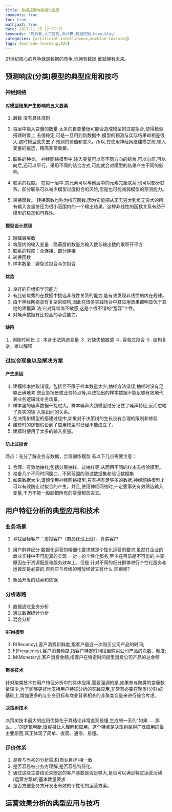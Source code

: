 ```yaml
---
title: 数据挖掘与数据化运营
comments: true
toc: true
mathjax2: true
date: 2017-11-25 12:57:15
keywords: '牧云者,人工智能,云计算,数据挖掘,hexo,blog'
categories: [artificial-intelligence,machine-learning]
tags: [machine-learning,AUC]
---
```

21世纪核心的竞争就是数据的竞争,谁拥有数据,谁就拥有未来。
 <!--more-->
## 预测响应(分类)模型的典型应用和技巧
### 神经网络
#### 对模型结果产生影响的五大要素
1. 层数
没有具体规则

2. 每层中输入变量的数量
太多的自变量很可能会造成模型的过度拟合,使得模型搭建时看上
去很稳定,可是一旦用到新数据中,模型的预测与实际结果却相差很大,这时模型就失去了
预测的价值和意义。所以,在使用神经网络建模之前,输入变量的挑选、精简非常重要。

3. 联系的种类。
神经网络模型中,输入变量可以有不同方向的结合,可以向前,可以向后,还可以平行。采用不同的结合方式,可能就会对模型的结果产生不同的影响。

4. 联系的程度。
在每一层中,其元素可以与他层中的元素完全联系,也可以部分联系。部分联系可以减少模型过度拟合的风险,但是也可能减弱模型的预测能力。

5. 转换函数。
转换函数也称为挤压函数,因为它能把从正无穷大到负无穷大的所有输入变量挤压为很小范围内的一个输出结果。这种非线性的函数关系有助于模型的稳定和可靠性。

#### 模型设计原理
1. 隐藏层层数
2. 每层内的输入变量：隐蔽层的数量为输入数与输出数的乘积开平方
3. 联系的程度：全连接、部分连接
4. 转换函数
5. 样本数量：避免过拟合与欠拟合

#### 优势
1. 良好的自组织学习能力
2. 有比较优秀的在数据中挑选非线性关系的能力,能有效发现非线性的内在规律。
3. 由于神经网络具有复杂的结构,因此在很多实践场合中其应用效果都明显优于其他的建模算
法;它对异常值不敏感,这是个很不错的“宽容”个性。
4. 对噪声数据有比较高的承受能力。

#### 缺陷
１. 训练时间长
２. 本身无法挑选变量
３. 对缺失值敏感
４. 容易过拟合
５. 结构复杂，难以解释

### 过拟合现象以及解决方案
#### 产生原因
1. 建模样本抽取错误。包括但不限于样本数量太少,抽样方法错误,抽样时没有足够正确地考
虑业务场景或业务特点等,以致抽出的样本数据不能足够有效地代表业务逻辑或业务场景。
2. 样本里的噪声数据干扰过大。样本噪声大到模型过分记住了噪声特征,反而忽略了真实的输
入输出间的关系。
3. 在决策树模型的搭建过程中,如果对于决策树的生长没有合理的限制和修剪
4. 建模时的逻辑假设到了应用模型时已经不能成立了。
5. 建模时使用了太多的输入变量。

#### 防止过拟合
两点：充分了解业务与数据，合理训练模型
有以下几点需要注意：
1. 合理、有效地抽样;包括分层抽样、过抽样等,从而用不同的样本去检验模型。
2. 准备几个不同时间窗口、不同范围的测试数据集和验证数据集
3. 如果数据太少,谨慎使用神经网络模型,只有拥有足够多的数据,神经网络模型才可以有效防止过拟合的产生。并且,使用神经网络时,一定要事先有效筛选输入变量,千万不能一股脑把所有的变量都放进去。

## 用户特征分析的典型应用和技术
### 业务场景
1. 寻找目标客户：虚拟客户（商品还没上线）、真实客户
2. 用户群体细分
数据化运营的精细化要求就是个性化运营的要求,虽然在企业的商业实践中不可能真的实现
一对一的个性化服务,至少在目前是不可能的,主要原因在于资源配置和服务效率上。但是
针对不同的细分群体进行个性化服务和运营却是必要的,否则它与传统的粗放经营又有什么
区别呢?

3. 新品开发的线索和依据

### 分析思路
1. 直接通过业务分析
2. 通过数据统计分析
3. 混合分析

#### RFM模型
1. R(Recency),客户消费新鲜度,指客户最近一次购买公司产品的时间;
2. F(Frequency),客户消费频度,指客户特定时间段里购买公司产品的次数、频度;
3. M(Monetary),客户消费金额,指客户在特定时间段里消费公司产品的总金额

#### 聚类技术
针对聚类技术在用户特征分析中的具体应用,需要强调的是,如果参与聚类的变量数量较少,为了能够更好地支持用户特征分析的实践应用,非常有必要在聚类(分群)的基础上,增加更多的与业务目标和商业背景相关的非聚类变量来进行综合考虑。

#### 决策树技术
决策树技术最大的应用优势在于其结论非常直观易懂,生成的一系列“如果......那么......”的逻辑判断,很容易让人理解和应用。这个特点是决策树赢得广泛应用的最主要原因,真正体现了简单、直观、通俗、易懂。

### 评价体系
1. 是否与当初的分析需求(商业目标)相一致
2. 是否容易被业务方理解,是否容易特征化。
3. 通过这些主要结论来圈定的客户基数是否足够大,是否可以满足特定运营活动(运营方案)的基本数量要求
4. 是否方便业务方开发出有效的个性化的运营方案。


## 运营效果分析的典型应用与技巧

